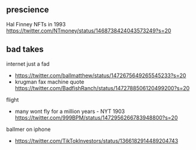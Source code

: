 ## prescience

Hal Finney NFTs in 1993 https://twitter.com/NTmoney/status/1468738424043573249?s=20

## bad takes

internet just a fad
- https://twitter.com/ballmatthew/status/1472675649265545233?s=20
- krugman fax machine quote https://twitter.com/BadfishRanch/status/1472788506120499200?s=20

flight
- many wont fly for a million years - NYT 1903 https://twitter.com/999BPM/status/1472956266783948800?s=20


ballmer on iphone
- https://twitter.com/TikTokInvestors/status/1366182914489204743